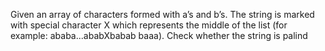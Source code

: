 Given an array of characters formed with a’s and b’s. The string is marked with
special character X which represents the middle of the list (for example:
ababa...ababXbabab baaa). Check whether the string is palind